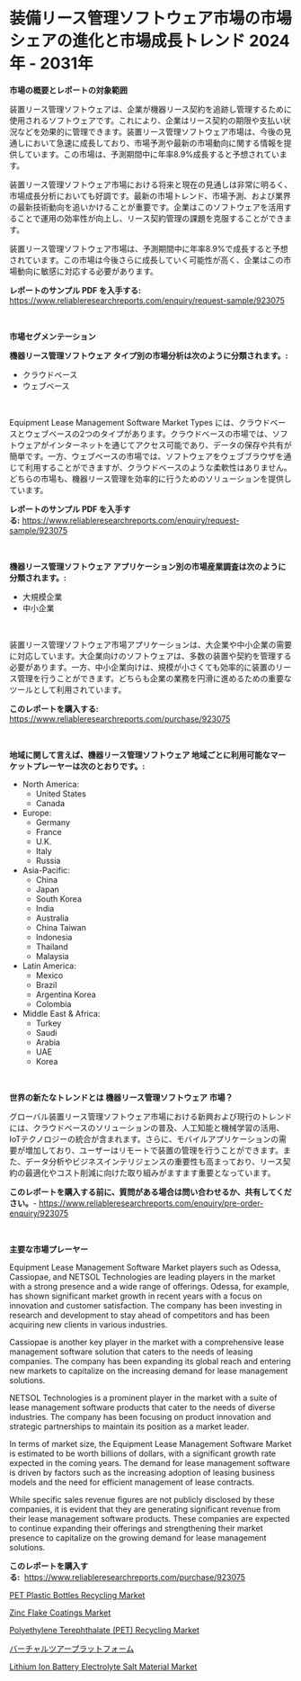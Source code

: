 <p><h1>装備リース管理ソフトウェア市場の市場シェアの進化と市場成長トレンド 2024年 - 2031年</h1></p><p><strong>市場の概要とレポートの対象範囲</strong></p>
<p><p>装置リース管理ソフトウェアは、企業が機器リース契約を追跡し管理するために使用されるソフトウェアです。これにより、企業はリース契約の期限や支払い状況などを効果的に管理できます。装置リース管理ソフトウェア市場は、今後の見通しにおいて急速に成長しており、市場予測や最新の市場動向に関する情報を提供しています。この市場は、予測期間中に年率8.9%成長すると予想されています。</p><p>装置リース管理ソフトウェア市場における将来と現在の見通しは非常に明るく、市場成長分析においても好調です。最新の市場トレンド、市場予測、および業界の最新技術動向を追いかけることが重要です。企業はこのソフトウェアを活用することで運用の効率性が向上し、リース契約管理の課題を克服することができます。</p><p>装置リース管理ソフトウェア市場は、予測期間中に年率8.9%で成長すると予想されています。この市場は今後さらに成長していく可能性が高く、企業はこの市場動向に敏感に対応する必要があります。</p></p>
<p><strong>レポートのサンプル PDF を入手する:</strong> <a href="https://www.reliableresearchreports.com/enquiry/request-sample/923075">https://www.reliableresearchreports.com/enquiry/request-sample/923075</a></p>
<p>&nbsp;</p>
<p><strong>市場セグメンテーション</strong></p>
<p><strong>機器リース管理ソフトウェア タイプ別の市場分析は次のように分類されます。:</strong></p>
<p><ul><li>クラウドベース</li><li>ウェブベース</li></ul></p>
<p>&nbsp;</p>
<p><p>Equipment Lease Management Software Market Types には、クラウドベースとウェブベースの2つのタイプがあります。クラウドベースの市場では、ソフトウェアがインターネットを通じてアクセス可能であり、データの保存や共有が簡単です。一方、ウェブベースの市場では、ソフトウェアをウェブブラウザを通じて利用することができますが、クラウドベースのような柔軟性はありません。どちらの市場も、機器リース管理を効率的に行うためのソリューションを提供しています。</p></p>
<p><strong>レポートのサンプル PDF を入手する:</strong>&nbsp;<a href="https://www.reliableresearchreports.com/enquiry/request-sample/923075">https://www.reliableresearchreports.com/enquiry/request-sample/923075</a></p>
<p>&nbsp;</p>
<p><strong> 機器リース管理ソフトウェア アプリケーション別の市場産業調査は次のように分類されます。:</strong></p>
<p><ul><li>大規模企業</li><li>中小企業</li></ul></p>
<p>&nbsp;</p>
<p><p>装置リース管理ソフトウェア市場アプリケーションは、大企業や中小企業の需要に対応しています。大企業向けのソフトウェアは、多数の装置や契約を管理する必要があります。一方、中小企業向けは、規模が小さくても効率的に装置のリース管理を行うことができます。どちらも企業の業務を円滑に進めるための重要なツールとして利用されています。</p></p>
<p><strong>このレポートを購入する:</strong>&nbsp; <a href="https://www.reliableresearchreports.com/purchase/923075">https://www.reliableresearchreports.com/purchase/923075</a></p>
<p>&nbsp;</p>
<p><strong>地域に関して言えば、機器リース管理ソフトウェア 地域ごとに利用可能なマーケットプレーヤーは次のとおりです。:</strong></p>
<p><ul>
    <li>
        North America:
        <ul>
            <li>United States</li>
            <li>Canada</li>
        </ul>
    </li>
    <li>
        Europe:
        <ul>
            <li>Germany</li>
            <li>France</li>
            <li>U.K.</li>
            <li>Italy</li>
            <li>Russia</li>
        </ul>
    </li>
    <li>
        Asia-Pacific:
        <ul>
            <li>China</li>
            <li>Japan</li>
            <li>South Korea</li>
            <li>India</li>
            <li>Australia</li>
            <li>China Taiwan</li>
            <li>Indonesia</li>
            <li>Thailand</li>
            <li>Malaysia</li>
        </ul>
    </li>
    <li>
        Latin America:
        <ul>
            <li>Mexico</li>
            <li>Brazil</li>
            <li>Argentina Korea</li>
            <li>Colombia</li>
        </ul>
    </li>
    <li>
        Middle East & Africa:
        <ul>
            <li>Turkey</li>
            <li>Saudi</li>
            <li>Arabia</li>
            <li>UAE</li>
            <li>Korea</li>
        </ul>
    </li>
    </ul></p>
<p>&nbsp;</p>
<p><strong>世界の新たなトレンドとは 機器リース管理ソフトウェア 市場？</strong></p>
<p><p>グローバル装置リース管理ソフトウェア市場における新興および現行のトレンドには、クラウドベースのソリューションの普及、人工知能と機械学習の活用、IoTテクノロジーの統合が含まれます。さらに、モバイルアプリケーションの需要が増加しており、ユーザーはリモートで装置の管理を行うことができます。また、データ分析やビジネスインテリジェンスの重要性も高まっており、リース契約の最適化やコスト削減に向けた取り組みがますます重要となっています。</p></p>
<p><strong>このレポートを購入する前に、質問がある場合は問い合わせるか、共有してください。</strong>- <a href="https://www.reliableresearchreports.com/enquiry/pre-order-enquiry/923075">https://www.reliableresearchreports.com/enquiry/pre-order-enquiry/923075</a></p>
<p>&nbsp;</p>
<p><strong>主要な市場プレーヤー</strong></p>
<p><p>Equipment Lease Management Software Market players such as Odessa, Cassiopae, and NETSOL Technologies are leading players in the market with a strong presence and a wide range of offerings. Odessa, for example, has shown significant market growth in recent years with a focus on innovation and customer satisfaction. The company has been investing in research and development to stay ahead of competitors and has been acquiring new clients in various industries.</p><p>Cassiopae is another key player in the market with a comprehensive lease management software solution that caters to the needs of leasing companies. The company has been expanding its global reach and entering new markets to capitalize on the increasing demand for lease management solutions.</p><p>NETSOL Technologies is a prominent player in the market with a suite of lease management software products that cater to the needs of diverse industries. The company has been focusing on product innovation and strategic partnerships to maintain its position as a market leader.</p><p>In terms of market size, the Equipment Lease Management Software Market is estimated to be worth billions of dollars, with a significant growth rate expected in the coming years. The demand for lease management software is driven by factors such as the increasing adoption of leasing business models and the need for efficient management of lease contracts.</p><p>While specific sales revenue figures are not publicly disclosed by these companies, it is evident that they are generating significant revenue from their lease management software products. These companies are expected to continue expanding their offerings and strengthening their market presence to capitalize on the growing demand for lease management solutions.</p></p>
<p><strong>このレポートを購入する:</strong>&nbsp;&nbsp;<a href="https://www.reliableresearchreports.com/purchase/923075">https://www.reliableresearchreports.com/purchase/923075</a></p>
<p><p><a href="https://github.com/brenzgnarento/Market-Research-Report-List-1/blob/main/pet-plastic-bottles-recycling-market.md">PET Plastic Bottles Recycling Market</a></p><p><a href="https://issuu.com/reportprime-2/docs/zinc-flake-coatings-market-size-2030.pptx">Zinc Flake Coatings Market</a></p><p><a href="https://github.com/jerrycopelandthomaswsqd8q/Market-Research-Report-List-1/blob/main/polyethylene-terephthalate-pet-recycling-market.md">Polyethylene Terephthalate (PET) Recycling Market</a></p><p><a href="https://github.com/lababdou/Market-Research-Report-List-2/blob/main/4943858182660.md">バーチャルツアープラットフォーム</a></p><p><a href="https://issuu.com/reportprime-2/docs/lithium-ion-battery-electrolyte-salt-material-mark">Lithium Ion Battery Electrolyte Salt Material Market</a></p></p>